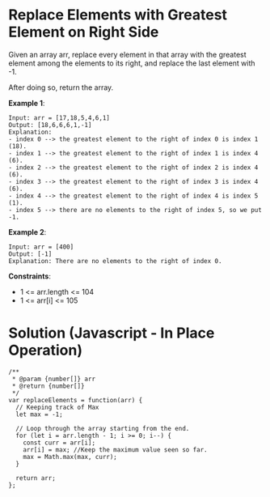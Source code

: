 # Replace Elements with Greatest Element on Right Side

Given an array arr, replace every element in that array with the greatest element among the elements to its right, and replace the last element with -1.

After doing so, return the array.

**Example 1**:
```
Input: arr = [17,18,5,4,6,1]
Output: [18,6,6,6,1,-1]
Explanation: 
- index 0 --> the greatest element to the right of index 0 is index 1 (18).
- index 1 --> the greatest element to the right of index 1 is index 4 (6).
- index 2 --> the greatest element to the right of index 2 is index 4 (6).
- index 3 --> the greatest element to the right of index 3 is index 4 (6).
- index 4 --> the greatest element to the right of index 4 is index 5 (1).
- index 5 --> there are no elements to the right of index 5, so we put -1.
```

**Example 2**:
```
Input: arr = [400]
Output: [-1]
Explanation: There are no elements to the right of index 0.
```

**Constraints**:

* 1 <= arr.length <= 104
* 1 <= arr[i] <= 105

# Solution (Javascript - In Place Operation)
```
/**
 * @param {number[]} arr
 * @return {number[]}
 */
var replaceElements = function(arr) {
  // Keeping track of Max
  let max = -1;

  // Loop through the array starting from the end.
  for (let i = arr.length - 1; i >= 0; i--) {
    const curr = arr[i];
    arr[i] = max; //Keep the maximum value seen so far.
    max = Math.max(max, curr);
  }
  
  return arr;
};
```
